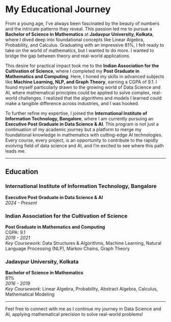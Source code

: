 # My Educational Journey

From a young age, I’ve always been fascinated by the beauty of numbers and the intricate patterns they reveal. This passion led me to pursue a **Bachelor of Science in Mathematics** at **Jadavpur University, Kolkata**, where I dived deep into foundational concepts like Linear Algebra, Probability, and Calculus. Graduating with an impressive 81%, I felt ready to take on the world of mathematics, but I wanted to do more. I wanted to bridge the gap between theory and real-world applications.

This desire for practical impact took me to the **Indian Association for the Cultivation of Science**, where I completed my **Post Graduate in Mathematics and Computing**. Here, I honed my skills in advanced subjects like **Machine Learning, NLP, and Graph Theory**, earning a CGPA of 9.1. I found myself particularly drawn to the growing world of Data Science and AI, where mathematical principles could be applied to solve complex, real-world challenges. I realized that the algorithms and models I learned could make a tangible difference across industries, and I was hooked.

To further refine my expertise, I joined the **International Institute of Information Technology, Bangalore**, where I am currently pursuing an **Executive Post Graduate in Data Science & AI**. This program is not just a continuation of my academic journey but a platform to merge my foundational knowledge in mathematics with cutting-edge AI technologies. Every course, every project, is an opportunity to contribute to the rapidly evolving field of data science and AI, and I’m excited to see where this path leads me.

---

## Education

### International Institute of Information Technology, Bangalore
**Executive Post Graduate in Data Science & AI**  
*2024 - Present*

### Indian Association for the Cultivation of Science
**Post Graduate in Mathematics and Computing**  
CGPA: 9.1  
*2019 - 2021*  
*Key Coursework*: Data Structures & Algorithms, Machine Learning, Natural Language Processing (NLP), Markov Chains, Graph Theory

### Jadavpur University, Kolkata
**Bachelor of Science in Mathematics**  
81%  
*2016 - 2019*  
*Key Coursework*: Linear Algebra, Probability, Abstract Algebra, Calculus, Mathematical Modeling

---

Feel free to connect with me as I continue my journey in Data Science and AI, applying mathematical precision to solve real-world problems!
